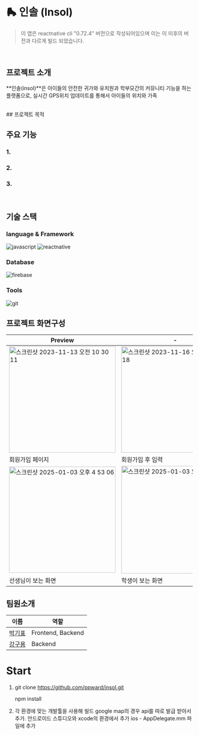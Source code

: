 # 🛼 인솔 (Insol)
> 이 앱은 reactnative cli    "0.72.4" 버전으로 작성되어있으며 이는 이 이후의 버전과 다르게 빌드 되었습니다.
</br>

## 프로젝트 소개
**인솔(insol)**은 아이들의 안전한 귀가와 유치원과 학부모간의 커뮤니티 기능을 하는 플랫폼으로, 
실시간 GPS위치 업데이트를 통해서 아이들의 위치와 가족

</br>
## 프로젝트 목적

## 주요 기능
### 1.
### 2. 
### 3.

</br>

## 기술 스택
### language & Framework
![javascript](https://img.shields.io/badge/javascript-F7DF1E?style=for-the-badge&logo=javascript&logoColor=000000)
![reactnative](https://img.shields.io/badge/reactnative-20232A?style=for-the-badge&logo=react&logoColor=61DAFB)

### Database
![firebase](https://img.shields.io/badge/firebase-4285F4?style=for-the-badge&logo=firebase&logoColor=white)

### Tools
![git](https://img.shields.io/badge/git-F05032?style=for-the-badge&logo=git&logoColor=white)
## 프로젝트 화면구성

| Preview          | -   |
|------------------|---------------------|
| <img width="287" alt="스크린샷 2023-11-13 오전 10 30 11" src="https://github.com/user-attachments/assets/5ee8d17f-8d7d-4a2c-84f9-c099a1bee4eb" />   | <img width="287" alt="스크린샷 2023-11-16 오전 12 34 18" src="https://github.com/user-attachments/assets/0fe53160-f9e5-4be9-8386-1c95e6e9f7ac" /> | 
| 회원가입 페이지         | 회원가입 후 입력    |
| <img width="287" alt="스크린샷 2025-01-03 오후 4 53 06" src="https://github.com/user-attachments/assets/c10e7923-b4bf-4e83-98bb-f8225e664c8a"/>  | <img width="291" alt="스크린샷 2025-01-03 오후 4 53 53" src="https://github.com/user-attachments/assets/167826f7-49f7-4e9f-9c80-07af0573c56f" /> | 
| 선생님이 보는 화면       | 학생이 보는 화면   |

## 팀원소개 
| 이름  | 역할  |
| --- | --- |
| [박기표](https://github.com/ppward) | Frontend, Backend |
| [강구용](https://github.com/kangguyong) | Backend  |


<!--# Insol
## _아이들의 안전한 귀가를 위한 위치공유 어플리케이션 "인솔"_
> 이 앱은 reactnative cli    "0.72.4" 버전으로 작성되어있으며 이는 이 이후의 버전과 다르게 빌드 되었습니다.  
<img width="300" alt="스크린샷 2023-09-22 오후 11 32 48" src="https://github.com/user-attachments/assets/cb4ffb6f-e539-4a22-a98f-336b22ee7c6c" />  

<br>
-->
 



# Start
1. git clone https://github.com/ppward/insol.git

    npm install 


2. 각 환경에 맞는 개발툴을 사용해 빌드 
    google map의 경우 api를 따로 발급 받아서 추가.
    안드로이드 스튜디오와 xcode의 환경에서 추가 
    ios - AppDelegate.mm 파일에 추가


    



